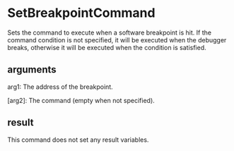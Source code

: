 # SetBreakpointCommand

Sets the command to execute when a software breakpoint is hit. If the command condition is not specified, it will be executed when the debugger breaks, otherwise it will be executed when the condition is satisfied.

## arguments

arg1: The address of the breakpoint.

\[arg2\]: The command (empty when not specified).

## result

This command does not set any result variables.
